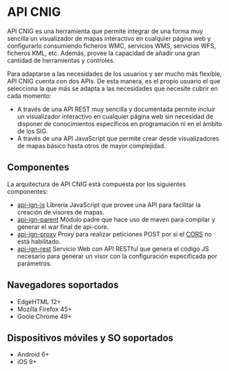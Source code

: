 # API CNIG

API CNIG es una herramienta que permite integrar de una forma muy sencilla un visualizador de mapas interactivo en cualquier página web y configurarlo consumiendo ficheros WMC, servicios WMS, servicios WFS, ficheros KML, etc. Además, provee la capacidad de añadir una gran cantidad de herramientas y controles.

Para adaptarse a las necesidades de los usuarios y ser mucho más flexible, API CNIG cuenta con dos APIs. De esta manera, es el propio usuario el que selecciona la que más se adapta a las necesidades que necesite cubrir en cada momento:

 - A través de una API REST muy sencilla y documentada permite incluir un visualizador interactivo en cualquier página web sin necesidad de disponer de conocimientos específicos en programación ni en el ámbito de los SIG.
 - A través de una API JavaScript que permite crear desde visualizadores de mapas básico hasta otros de mayor complejidad.

## Componentes

La arquitectura de API CNIG está compuesta por los siguientes componentes:

- [api-ign-js](/api-ign-js) Librería JavaScript que provee una API para facilitar la creación de visores de mapas.
- [api-ign-parent](/api-ign-parent) Módulo padre que hace uso de maven para compilar y generar el war final de api-core.
- [api-ign-proxy](/api-ign-proxy) Proxy para realizar peticiones POST por si el [CORS](https://developer.mozilla.org/en-US/docs/Web/HTTP/Access_control_CORS) no está habilitado.
- [api-ign-rest](/api-ign-rest) Servicio Web con API RESTful que genera el código JS necesario para generar un visor con la configuración especificada por parámetros.


## Navegadores soportados

- EdgeHTML 12+
- Mozilla Firefox 45+
- Goole Chrome 49+

## Dispositivos móviles y SO soportados

- Android 6+
- iOS 9+

